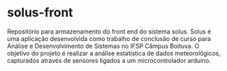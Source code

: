 # solus-front
Repositório para armazenamento do front end do sistema solus. Solus é uma aplicação desenvolvida como trabalho de conclusão de curso para Análise e Desenvolvimento de Sistemas no IFSP Câmpus Boituva. O objetivo do projeto é realizar a análise estatística de dados meteorológicos, capturados através de sensores ligados a um microcontrolador arduino.
